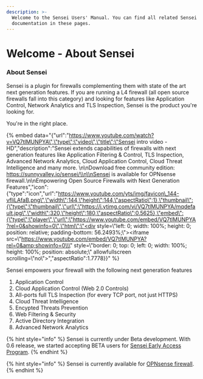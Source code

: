 ```yaml
---
description: >-
  Welcome to the Sensei Users' Manual. You can find all related Sensei
  documentation in these pages.
---
```


# Welcome - About Sensei

### About Sensei

Sensei is a plugin for firewalls complementing them with state of the art next generation features. If you are running a L4 firewall \(all open source firewalls fall into this category\) and looking for features like Application Control, Network Analytics and TLS Inspection, Sensei is the product you're looking for.  

You're in the right place. 

{% embed data="{\"url\":\"https://www.youtube.com/watch?v=VQ7tlMUNPYA\",\"type\":\"video\",\"title\":\"Sensei intro video - HD\",\"description\":\"Sensei extends capabilities of firewalls with next generation features like Application Filtering & Control, TLS Inspection, Advanced Network Analytics, Cloud Application Control, Cloud Threat Intelligence and many more. \\n\\nDownload free community edition: https://sunnyvalley.io/sensei/\\n\\nSensei is available for OPNsense firewall.\\n\\nEmpowering Open Source Firewalls with Next Generation Features\",\"icon\":{\"type\":\"icon\",\"url\":\"https://www.youtube.com/yts/img/favicon\_144-vfliLAfaB.png\",\"width\":144,\"height\":144,\"aspectRatio\":1},\"thumbnail\":{\"type\":\"thumbnail\",\"url\":\"https://i.ytimg.com/vi/VQ7tlMUNPYA/mqdefault.jpg\",\"width\":320,\"height\":180,\"aspectRatio\":0.5625},\"embed\":{\"type\":\"player\",\"url\":\"https://www.youtube.com/embed/VQ7tlMUNPYA?rel=0&showinfo=0\",\"html\":\"<div style=\\\"left: 0; width: 100%; height: 0; position: relative; padding-bottom: 56.2493%;\\\"><iframe src=\\\"https://www.youtube.com/embed/VQ7tlMUNPYA?rel=0&amp;showinfo=0\\\" style=\\\"border: 0; top: 0; left: 0; width: 100%; height: 100%; position: absolute;\\\" allowfullscreen scrolling=\\\"no\\\"></iframe></div>\",\"aspectRatio\":1.7778}}" %}

Sensei empowers your firewall with the following next generation features 

1. Application Control
2. Cloud Application Control \(Web 2.0 Controls\)
3. All-ports full TLS Inspection \(for every TCP port, not just HTTPS\)
4. Cloud Threat Intelligence
5. Encypted Threats Prevention
6. Web Filtering & Security
7. Active Directory Integration
8. Advanced Network Analytics

{% hint style="info" %}
Sensei is currently under Beta development. With 0.6 release, we started accepting BETA users for [Sensei Early Access Program](https://www.sunnyvalley.io/sensei).
{% endhint %}

{% hint style="info" %}
Sensei is currently available for [OPNsense firewall](https://www.opnsense.org). 
{% endhint %}


